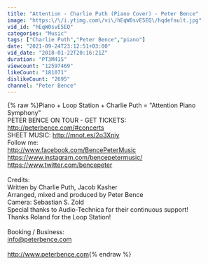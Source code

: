 ```yaml
---
title: "Attention - Charlie Puth (Piano Cover) - Peter Bence"
image: "https:\/\/i.ytimg.com\/vi\/hEqW0svE5EQ\/hqdefault.jpg"
vid_id: "hEqW0svE5EQ"
categories: "Music"
tags: ["Charlie Puth","Peter Bence","piano"]
date: "2021-09-24T23:12:51+03:00"
vid_date: "2018-01-22T20:16:21Z"
duration: "PT3M41S"
viewcount: "12597469"
likeCount: "181071"
dislikeCount: "2695"
channel: "Peter Bence"
---
```

{% raw %}Piano + Loop Station + Charlie Puth = &quot;Attention Piano Symphony&quot;<br />PETER BENCE ON TOUR - GET TICKETS:<br /><a rel="nofollow" target="blank" href="http://peterbence.com/#concerts">http://peterbence.com/#concerts</a><br />SHEET MUSIC: <a rel="nofollow" target="blank" href="http://mnot.es/2o3Xniy">http://mnot.es/2o3Xniy</a><br />Follow me:<br /><a rel="nofollow" target="blank" href="http://www.facebook.com/BencePeterMusic">http://www.facebook.com/BencePeterMusic</a><br /><a rel="nofollow" target="blank" href="https://www.instagram.com/bencepetermusic/">https://www.instagram.com/bencepetermusic/</a><br /><a rel="nofollow" target="blank" href="https://www.twitter.com/bencepeter">https://www.twitter.com/bencepeter</a><br /><br />Credits:<br />Written by Charlie Puth, Jacob Kasher<br />Arranged, mixed and produced by Peter Bence<br />Camera: Sebastian S. Zold<br />Special thanks to Audio-Technica for their continuous support! <br />Thanks Roland for the Loop Station!<br /><br />Booking / Business:<br />info@peterbence.com<br /><br /><a rel="nofollow" target="blank" href="http://www.peterbence.com">http://www.peterbence.com</a>{% endraw %}
